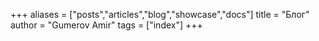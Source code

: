 +++
aliases = ["posts","articles","blog","showcase","docs"]
title = "Блог"
author = "Gumerov Amir"
tags = ["index"]
+++
